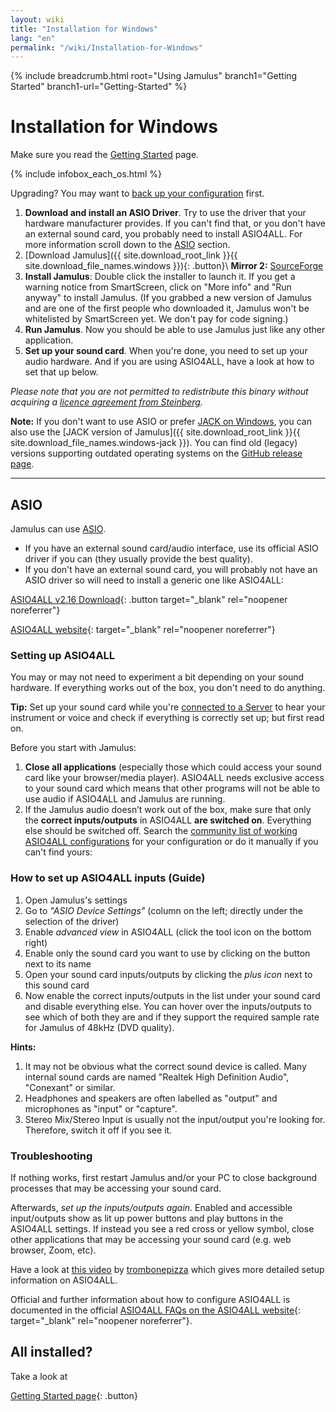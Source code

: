 ```yaml
---
layout: wiki
title: "Installation for Windows"
lang: "en"
permalink: "/wiki/Installation-for-Windows"
---
```


{% include breadcrumb.html root="Using Jamulus" branch1="Getting Started" branch1-url="Getting-Started" %}

# Installation for Windows

Make sure you read the [Getting Started](Getting-Started) page.

{% include infobox_each_os.html %}

Upgrading? You may want to [back up your configuration](Software-Manual#backing-up-jamulus) first.

1. **Download and install an ASIO Driver**. Try to use the driver that your hardware manufacturer provides. If you can't find that, or you don't have an external sound card, you probably need to install ASIO4ALL. For more information scroll down to the [ASIO](#asio) section.
1. [Download Jamulus]({{ site.download_root_link }}{{ site.download_file_names.windows }}){: .button}\\
 **Mirror 2:** [SourceForge](https://sourceforge.net/projects/llcon/files/latest/download)
1. **Install Jamulus**: Double click the installer to launch it. If you get a warning notice from SmartScreen, click on "More info" and "Run anyway" to install Jamulus. (If you grabbed a new version of Jamulus and are one of the first people who downloaded it, Jamulus won't be whitelisted by SmartScreen yet. We don't pay for code signing.)
1. **Run Jamulus**. Now you should be able to use Jamulus just like any other application.
1. **Set up your sound card**. When you're done, you need to set up your audio hardware. And if you are using ASIO4ALL, have a look at how to set that up below.

_Please note that you are not permitted to redistribute this binary without acquiring a [licence agreement from Steinberg](https://www.steinberg.net/developers/)._

**Note:** If you don't want to use ASIO or prefer [JACK on Windows](https://jackaudio.org/faq/jack_on_windows.html), you can also use the [JACK version of Jamulus]({{ site.download_root_link }}{{ site.download_file_names.windows-jack }}). You can find old (legacy) versions supporting outdated operating systems on the [GitHub release page](https://github.com/jamulussoftware/jamulus/releases).

***

## ASIO

Jamulus can use [ASIO](https://en.wikipedia.org/wiki/Audio_Stream_Input/Output).

* If you have an external sound card/audio interface, use its official ASIO driver if you can (they usually provide the best quality).
* If you don't have an external sound card, you will probably not have an ASIO driver so will need to install a generic one like ASIO4ALL:

[ASIO4ALL v2.16 Download](https://asio4all.org/downloads/ASIO4ALL_2_16.exe){: .button target="_blank" rel="noopener noreferrer"}

[ASIO4ALL website](https://www.asio4all.org/){: target="_blank" rel="noopener noreferrer"}


### Setting up ASIO4ALL

You may or may not need to experiment a bit depending on your sound hardware. If everything works out of the box, you don't need to do anything.

**Tip:** Set up your sound card while you're [connected to a Server](Getting-Started#connecting-to-a-server-and-testing-your-sound) to hear your instrument or voice and check if everything is correctly set up; but first read on.


Before you start with Jamulus:

1. **Close all applications** (especially those which could access your sound card like your browser/media player). ASIO4ALL needs exclusive access to your sound card which means that other programs will not be able to use audio if ASIO4ALL and Jamulus are running.
1. If the Jamulus audio doesn’t work out of the box, make sure that only the **correct inputs/outputs** in ASIO4ALL **are switched on**. Everything else should be switched off. Search the [community list of working ASIO4ALL configurations](/kb/2021/03/20/ASIO4ALL-Examples.html) for your configuration or do it manually if you can't find yours:

### How to set up ASIO4ALL inputs (Guide)

1. Open Jamulus's settings
1. Go to _"ASIO Device Settings"_ (column on the left; directly under the selection of the driver)
1. Enable _advanced view_ in ASIO4ALL (click the tool icon on the bottom right)
1. Enable only the sound card you want to use by clicking on the button next to its name
1. Open your sound card inputs/outputs by clicking the _plus icon_ next to this sound card
1. Now enable the correct inputs/outputs in the list under your sound card and disable everything else. You can hover over the inputs/outputs to see which of both they are and if they support the required sample rate for Jamulus of 48kHz (DVD quality).

**Hints:**
1. It may not be obvious what the correct sound device is called. Many internal sound cards are named "Realtek High Definition Audio", "Conexant" or similar.
1. Headphones and speakers are often labelled as "output" and microphones as "input" or "capture".
1. Stereo Mix/Stereo Input is usually not the input/output you're looking for. Therefore, switch it off if you see it.

### Troubleshooting

If nothing works, first restart Jamulus and/or your PC to close background processes that may be accessing your sound card.

Afterwards, *set up the inputs/outputs again*. Enabled and accessible input/outputs show as lit up power buttons and play buttons in the ASIO4ALL settings. If instead you see a red cross or yellow symbol, close other applications that may be accessing your sound card (e.g. web browser, Zoom, etc).

Have a look at [this video](https://youtu.be/_GzOsitVgLI) by [trombonepizza](https://github.com/trombonepizza) which gives more detailed setup information on ASIO4ALL.

Official and further information about how to configure ASIO4ALL is documented in the official [ASIO4ALL FAQs on the ASIO4ALL website](https://www.asio4all.org/index.php/help/faq/){: target="_blank" rel="noopener noreferrer"}.

## All installed?

Take a look at

[Getting Started page](Getting-Started){: .button}
